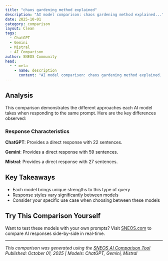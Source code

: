 ```yaml
---
title: "chaos gardening method explained"
description: "AI model comparison: chaos gardening method explained..."
date: 2025-10-01
category: comparison
layout: Clean
tags:
  - ChatGPT
  - Gemini
  - Mistral
  - AI Comparison
author: SNEOS Community
head:
  - - meta
    - name: description
      content: "AI model comparison: chaos gardening method explained..."
---
```


<ChatComparison
  title="chaos gardening method explained"
  prompt="chaos gardening method explained"
  :responses='{"ChatGPT": "The **chaos gardening method** is an informal, creative approach to gardening that embraces natural randomness, spontaneity, and minimal interference. Instead of following strict plans or highly controlled environments, chaos gardening encourages allowing plants to grow in a somewhat wild or unpredictable manner, mimicking natural ecosystems and fostering biodiversity.\n\n### Key Features of Chaos Gardening:\n\n1. **Minimal Planning:** Rather than organizing the garden with rigid layouts or strict plant arrangements, chaos gardening accepts randomness in plant placement and growth patterns.\n\n2. **Encouraging Natural Growth:** Plants are allowed to self-seed, spread, or volunteer naturally without excessive pruning or removal.\n\n3. **Biodiversity:** By allowing various species to grow freely, chaos gardens often support a wider range of pollinators, insects, and wildlife, creating a more resilient ecosystem.\n\n4. **Reduced Maintenance:** Since the garden is less controlled, it generally requires less upkeep in terms of weeding, watering, or replanting.\n\n5. **Embracing Imperfection:** The aesthetic of a chaos garden is one of natural beauty, often looking wild or untamed rather than neat and orderly.\n\n### Benefits:\n- Supports ecological health.\n- Encourages creativity and personal expression.\n- Can be more sustainable and environmentally friendly.\n- Provides habitat for beneficial wildlife and pollinators.\n\n### How to Start a Chaos Garden:\n- Plant a variety of native species and allow some seeds to drop naturally.\n- Avoid aggressive removal of weeds; assess which plants might be beneficial.\n- Let plants grow in clusters and overlap.\n- Water and care for the garden lightly, intervening only if necessary.\n- Enjoy the evolving, dynamic patterns that emerge.\n\nIn summary, chaos gardening is about working with nature\u2019s inherent unpredictability rather than against it, creating a garden space full of life, diversity, and natural charm.", "Gemini": "Chaos gardening is exactly what it sounds like: a relaxed, unconventional, and, well, chaotic approach to gardening. Instead of meticulously planning layouts, spacing plants precisely, and adhering to strict rules, chaos gardening embraces randomness and spontaneity. Here\u0027s a breakdown:\n\n**The Core Principles:**\n\n* **Forget the Rules (Mostly):** The primary principle is to ditch the rigid gardening \u0022rules\u0022 about spacing, companion planting charts (with a few exceptions), and precise planting depths.\n\n* **Seed Bombs (Optional, but Popular):** Many chaos gardeners use seed bombs \u2013 mixtures of clay, compost, and seeds rolled into balls. These are simply tossed or scattered around the garden.\n\n* **Seed Scattering:** Instead of planting individual seeds in neat rows, seeds are often scattered broadly across the garden bed.\n\n* **Minimal Planning, Maximum Experimentation:** A general idea of the types of plants you want to grow is helpful, but the emphasis is on letting nature take its course and seeing what thrives.\n\n* **Embrace Diversity:** Chaos gardening encourages a wide variety of plants, attracting pollinators and beneficial insects and creating a more resilient ecosystem.\n\n* **Low Maintenance:** The goal is to create a garden that largely takes care of itself. Weeding is still necessary, but the dense planting often suppresses weed growth.\n\n* **Observe and Learn:** While \u0022chaos\u0022 is in the name, it\u0027s not *entirely* mindless. Pay attention to what plants do well in your specific location, and adjust your approach next time.\n\n**How to do Chaos Gardening:**\n\n1. **Prepare the Soil:** Loosen the soil and amend it with compost. This is important! Even chaos gardens need a good foundation.\n\n2. **Gather Your Seeds:** Choose a diverse mix of seeds that are suitable for your climate and growing conditions. Wildflower mixes are popular, as are herbs, vegetables, and flowers. Consider your hardiness zone and sunlight levels.\n\n3. **Make Seed Bombs (Optional):**\n * Mix seeds with clay and compost (a ratio of roughly 5 parts clay to 1 part compost to 1 part seeds is a good starting point).\n * Add a little water to form a thick paste.\n * Roll the mixture into small balls.\n * Let the seed bombs dry completely.\n\n4. **Scatter or Toss Seeds/Seed Bombs:** Scatter seeds directly onto the prepared soil, or toss seed bombs into the garden bed. Distribute them relatively evenly, but don\u0027t overthink it.\n\n5. **Water:** Water the newly scattered seeds gently.\n\n6. **Thin (Maybe):** Depending on the density of seedlings that emerge, you *might* need to thin them out to give plants more space to grow. However, some chaos gardeners prefer to let the plants compete for resources.\n\n7. **Weed (When Necessary):** Keep an eye out for weeds and remove them as needed.\n\n8. **Enjoy!** Observe your garden and see what thrives.\n\n**Pros of Chaos Gardening:**\n\n* **Easy and Fun:** It\u0027s a simple and enjoyable way to garden, especially for beginners.\n* **Low Maintenance:** The dense planting can suppress weed growth and reduce the need for watering.\n* **Attracts Pollinators:** The variety of plants attracts bees, butterflies, and other beneficial insects.\n* **Creates a Naturalistic Look:** It creates a wild, natural-looking garden that can be very beautiful.\n* **Experimentation:** It allows you to experiment with different plants and see what grows best in your area.\n* **Reduced Planning:** If planning stresses you out, this is for you!\n\n**Cons of Chaos Gardening:**\n\n* **Less Control:** You have less control over the layout and appearance of the garden.\n* **Competition:** Plants may compete for resources, resulting in smaller yields or less vigorous growth.\n* **Weeding Challenges:** Identifying weeds among the dense foliage can be difficult.\n* **Not Suitable for All Plants:** Some plants require specific spacing or growing conditions to thrive, so chaos gardening may not be suitable for everything.\n* **Potential for Overcrowding:** Overcrowding can lead to disease and pest problems.\n* **Less Predictable Harvest:** When growing food, yields can be unpredictable.\n\n**Important Considerations:**\n\n* **Climate:** Choose seeds that are suitable for your local climate and growing season.\n* **Sunlight:** Consider the amount of sunlight your garden receives and choose plants accordingly.\n* **Soil:** Ensure your soil is well-drained and fertile.\n* **Invasive Species:** Be careful not to introduce invasive species into your garden. Research plants before you sow.\n* **Plant Heights:** While random is the name of the game, be aware of plant heights. Taller plants could shade out shorter ones.\n\n**In summary, chaos gardening is a playful, low-stress approach to gardening that embraces randomness and celebrates the beauty of nature. It\u0027s perfect for gardeners who want a more relaxed and hands-off experience, but it\u0027s important to be aware of the potential drawbacks and take steps to mitigate them.**\n", "Mistral": "Chaos gardening, also known as \u0022lazy gardening\u0022 or \u0022no-dig gardening,\u0022 is a low-maintenance, eco-friendly approach to gardening that mimics natural processes. Here\u0027s a simple breakdown of the method:\n\n1. **No-Dig**: Chaos gardening avoids digging or tilling the soil. This helps to preserve the soil structure and the microorganisms that live within it. Instead, organic matter is added to the surface, and nature is allowed to do the rest.\n\n2. **Mulching**: Mulch, such as straw, wood chips, or leaves, is used to cover the soil. This helps to:\n - Suppress weeds\n - Retain moisture\n - Regulate soil temperature\n - Slowly add nutrients to the soil as it breaks down\n\n3. **Companion Planting**: Plants are grown close together, mimicking natural ecosystems. This can help to:\n - Suppress weeds\n - Attract beneficial insects\n - Improve biodiversity\n - Create a natural beauty\n\n4. **Succession Planting**: Plants are allowed to go to seed and drop where they may, creating a self-sustaining garden over time. You can also manually scatter seeds of desired plants.\n\n5. **Minimal Intervention**: There\u0027s no need for traditional garden maintenance like deadheading, staking, or pruning. The garden is allowed to grow and evolve naturally.\n\n6. **Embrace the Chaos**: The garden may look wild and unkempt, but that\u0027s the idea. It\u0027s not about creating neat rows or perfect borders. It\u0027s about creating a natural, biodiverse space.\n\nHere are some steps to start a chaos garden:\n\n- Choose a site and mark the boundaries.\n- Mow or cut down any existing vegetation.\n- Cover the area with a layer of cardboard or newspaper to smother weeds.\n- Add a thick layer of mulch on top.\n- Scatter seeds or plant seedlings according to the companion planting principle.\n- Water well initially, then let nature take over.\n\nChaos gardening is not only low-maintenance but also beneficial for the environment, as it creates habitats for wildlife and improves soil health. However, it might not be suitable for those who prefer a neat, ordered garden."}' 
  published-date="18:28"
/>

## Analysis

This comparison demonstrates the different approaches each AI model takes when responding to the same prompt. Here are the key differences observed:

### Response Characteristics

**ChatGPT**: Provides a direct response with 22 sentences. 

**Gemini**: Provides a direct response with 59 sentences. 

**Mistral**: Provides a direct response with 27 sentences. 

## Key Takeaways

- Each model brings unique strengths to this type of query
- Response styles vary significantly between models
- Consider your specific use case when choosing between these models

## Try This Comparison Yourself

Want to test these models with your own prompts? Visit [SNEOS.com](https://sneos.com) to compare AI responses side-by-side in real-time.

---

*This comparison was generated using the [SNEOS AI Comparison Tool](https://sneos.com)*
*Published: October 01, 2025 | Models: ChatGPT, Gemini, Mistral*
